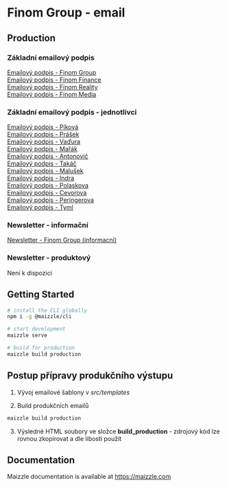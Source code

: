 # Finom Group - email

## Production

### Základní emailový podpis
[Emailový podpis - Finom Group](https://finommedia.github.io/finom_email/build_production/signature_finom-group.html) <br>
[Emailový podpis - Finom Finance](https://finommedia.github.io/finom_email/build_production/signature_finom-finance.html) <br>
[Emailový podpis - Finom Reality](https://finommedia.github.io/finom_email/build_production/signature_finom-reality.html) <br>
[Emailový podpis - Finom Media](https://finommedia.github.io/finom_email/build_production/signature_finom-media.html) <br>

### Základní emailový podpis - jednotlivci
[Emailový podpis - Píková](https://finommedia.github.io/finom_email/build_production/jednotlivci-provizorni/signature_finom-pikova.html) <br>
[Emailový podpis - Prášek](https://finommedia.github.io/finom_email/build_production/jednotlivci-provizorni/signature_finom-prasek.html) <br>
[Emailový podpis - Vaďura](https://finommedia.github.io/finom_email/build_production/jednotlivci-provizorni/signature_finom-vadura.html) <br>
[Emailový podpis - Mařák](https://finommedia.github.io/finom_email/build_production/jednotlivci-provizorni/signature_finom-marak.html) <br>
[Emailový podpis - Antonovič](https://finommedia.github.io/finom_email/build_production/jednotlivci-provizorni/signature_finom-antonovic.html) <br>
[Emailový podpis - Takáč](https://finommedia.github.io/finom_email/build_production/jednotlivci-provizorni/signature_finom-takac.html) <br>
[Emailový podpis - Malušek](https://finommedia.github.io/finom_email/build_production/jednotlivci-provizorni/signature_finom-malusek.html) <br>
[Emailový podpis - Indra](https://finommedia.github.io/finom_email/build_production/jednotlivci-provizorni/signature_finom-indra.html) <br>
[Emailový podpis - Polaskova](https://finommedia.github.io/finom_email/build_production/jednotlivci-provizorni/signature_finom-polaskova.html) <br>
[Emailový podpis - Cevorova](https://finommedia.github.io/finom_email/build_production/jednotlivci-provizorni/signature_finom-cevorova.html) <br>
[Emailový podpis - Peringerova](https://finommedia.github.io/finom_email/build_production/jednotlivci-provizorni/signature_finom-peringerova.html) <br>
[Emailový podpis - Tyml](https://finommedia.github.io/finom_email/build_production/jednotlivci-provizorni/signature_finom-tyml.html) <br>

### Newsletter - informační
[Newsletter - Finom Group (informacni)](https://finommedia.github.io/finom_email/build_production/newsletter/newsletter_finom-group_informacni.html)

### Newsletter - produktový
Není k dispozici

## Getting Started

```sh
# install the CLI globally
npm i -g @maizzle/cli

# start development
maizzle serve

# build for production
maizzle build production
```

## Postup přípravy produkčního výstupu
1. Vývoj emailové šablony v *src/templates*

2. Build produkčních emailů
```sh
maizzle build production
```
3. Výsledné HTML soubory ve složce **build_production** - zdrojový kód lze rovnou zkopírovat a dle libosti použít

## Documentation

Maizzle documentation is available at https://maizzle.com
